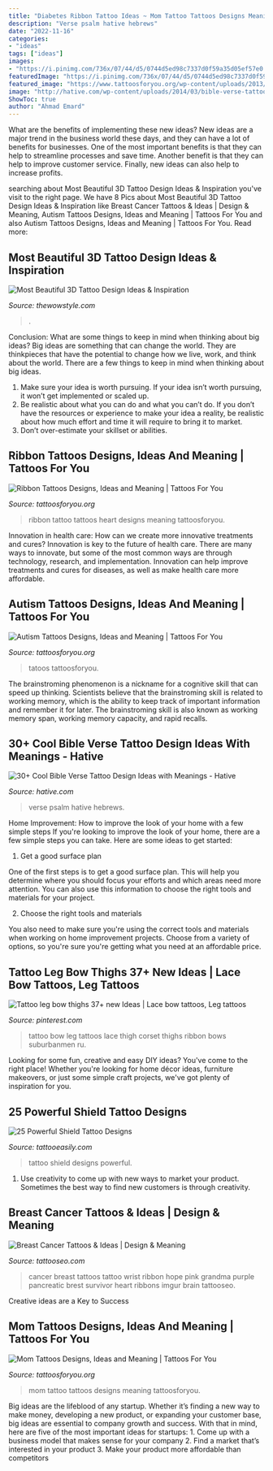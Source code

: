 ```yaml
---
title: "Diabetes Ribbon Tattoo Ideas ~ Mom Tattoo Tattoos Designs Meaning Tattoosforyou"
description: "Verse psalm hative hebrews"
date: "2022-11-16"
categories:
- "ideas"
tags: ["ideas"]
images:
- "https://i.pinimg.com/736x/07/44/d5/0744d5ed98c7337d0f59a35d05ef57e0.jpg"
featuredImage: "https://i.pinimg.com/736x/07/44/d5/0744d5ed98c7337d0f59a35d05ef57e0.jpg"
featured_image: "https://www.tattoosforyou.org/wp-content/uploads/2013/11/Autism-Tattoos.jpg"
image: "http://hative.com/wp-content/uploads/2014/03/bible-verse-tattoos/8-hebrew-lettering-foot-psalm-46-10.jpg"
ShowToc: true
author: "Ahmad Emard"
---
```



What are the benefits of implementing these new ideas?
New ideas are a major trend in the business world these days, and they can have a lot of benefits for businesses. One of the most important benefits is that they can help to streamline processes and save time. Another benefit is that they can help to improve customer service. Finally, new ideas can also help to increase profits.

	

		
searching about Most Beautiful 3D Tattoo Design Ideas &amp; Inspiration you've visit to the right page. We have 8 Pics about Most Beautiful 3D Tattoo Design Ideas &amp; Inspiration like Breast Cancer Tattoos &amp; Ideas | Design &amp; Meaning, Autism Tattoos Designs, Ideas and Meaning | Tattoos For You and also Autism Tattoos Designs, Ideas and Meaning | Tattoos For You. Read more:
		
    
## Most Beautiful 3D Tattoo Design Ideas &amp; Inspiration

<img loading=lazy src="https://www.thewowstyle.com/wp-content/uploads/2014/10/2721-509x1024.jpg" onerror="this.onerror=null;this.src='https://tse1.mm.bing.net/th?id=OIP.aji-IKeEQNevYFYX566mdQHaO5&amp;pid=15.1';" alt="Most Beautiful 3D Tattoo Design Ideas &amp; Inspiration">

_Source: thewowstyle.com_

>. 

	

Conclusion: What are some things to keep in mind when thinking about big ideas?
Big ideas are something that can change the world. They are thinkpieces that have the potential to change how we live, work, and think about the world. There are a few things to keep in mind when thinking about big ideas. 
1. Make sure your idea is worth pursuing. If your idea isn’t worth pursuing, it won’t get implemented or scaled up. 
2. Be realistic about what you can do and what you can’t do. If you don’t have the resources or experience to make your idea a reality, be realistic about how much effort and time it will require to bring it to market. 
3. Don’t over-estimate your skillset or abilities.

    
## Ribbon Tattoos Designs, Ideas And Meaning | Tattoos For You

<img loading=lazy src="http://www.tattoosforyou.org/wp-content/uploads/2013/11/Heart-Ribbon-Tattoo.jpg" onerror="this.onerror=null;this.src='https://tse2.mm.bing.net/th?id=OIP.oj4mFq1oogzYo08H7xWWDAHaJ4&amp;pid=15.1';" alt="Ribbon Tattoos Designs, Ideas and Meaning | Tattoos For You">

_Source: tattoosforyou.org_

>ribbon tattoo tattoos heart designs meaning tattoosforyou. 

	

Innovation in health care: How can we create more innovative treatments and cures?
Innovation is key to the future of health care. There are many ways to innovate, but some of the most common ways are through technology, research, and implementation. Innovation can help improve treatments and cures for diseases, as well as make health care more affordable.

    
## Autism Tattoos Designs, Ideas And Meaning | Tattoos For You

<img loading=lazy src="https://www.tattoosforyou.org/wp-content/uploads/2013/11/Autism-Tattoos.jpg" onerror="this.onerror=null;this.src='https://tse2.mm.bing.net/th?id=OIP.f8bv48fVd8v2l8yvrlMBQwHaJ4&amp;pid=15.1';" alt="Autism Tattoos Designs, Ideas and Meaning | Tattoos For You">

_Source: tattoosforyou.org_

>tatoos tattoosforyou. 

	

The brainstroming phenomenon is a nickname for a cognitive skill that can speed up thinking. Scientists believe that the brainstroming skill is related to working memory, which is the ability to keep track of important information and remember it for later. The brainstroming skill is also known as working memory span, working memory capacity, and rapid recalls.

    
## 30+ Cool Bible Verse Tattoo Design Ideas With Meanings - Hative

<img loading=lazy src="http://hative.com/wp-content/uploads/2014/03/bible-verse-tattoos/8-hebrew-lettering-foot-psalm-46-10.jpg" onerror="this.onerror=null;this.src='https://tse4.mm.bing.net/th?id=OIP.utYlmJsXxY2lpUPfeeyRKgHaFj&amp;pid=15.1';" alt="30+ Cool Bible Verse Tattoo Design Ideas with Meanings - Hative">

_Source: hative.com_

>verse psalm hative hebrews. 

	

Home Improvement: How to improve the look of your home with a few simple steps
If you're looking to improve the look of your home, there are a few simple steps you can take. Here are some ideas to get started:
1. Get a good surface plan

One of the first steps is to get a good surface plan. This will help you determine where you should focus your efforts and which areas need more attention. You can also use this information to choose the right tools and materials for your project.

2. Choose the right tools and materials

You also need to make sure you're using the correct tools and materials when working on home improvement projects. Choose from a variety of options, so you're sure you're getting what you need at an affordable price.


    
## Tattoo Leg Bow Thighs 37+ New Ideas | Lace Bow Tattoos, Leg Tattoos

<img loading=lazy src="https://i.pinimg.com/736x/07/44/d5/0744d5ed98c7337d0f59a35d05ef57e0.jpg" onerror="this.onerror=null;this.src='https://tse1.mm.bing.net/th?id=OIP.HsDR-D1rt0ewJfWhdxaS-gAAAA&amp;pid=15.1';" alt="Tattoo leg bow thighs 37+ new Ideas | Lace bow tattoos, Leg tattoos">

_Source: pinterest.com_

>tattoo bow leg tattoos lace thigh corset thighs ribbon bows suburbanmen ru. 

	

Looking for some fun, creative and easy DIY ideas? You've come to the right place! Whether you're looking for home décor ideas, furniture makeovers, or just some simple craft projects, we've got plenty of inspiration for you.

    
## 25 Powerful Shield Tattoo Designs

<img loading=lazy src="http://www.tattooeasily.com/wp-content/uploads/2013/06/1313.jpg" onerror="this.onerror=null;this.src='https://tse4.mm.bing.net/th?id=OIP.zbcklhJhCTtK_myoumOyhQHaJ4&amp;pid=15.1';" alt="25 Powerful Shield Tattoo Designs">

_Source: tattooeasily.com_

>tattoo shield designs powerful. 

	

1. Use creativity to come up with new ways to market your product. Sometimes the best way to find new customers is through creativity.

    
## Breast Cancer Tattoos &amp; Ideas | Design &amp; Meaning

<img loading=lazy src="http://www.tattooseo.com/wp-content/uploads/2016/03/Breast-Cancer-Tattoos-12.jpg" onerror="this.onerror=null;this.src='https://tse4.mm.bing.net/th?id=OIP.rbmAY05E36vT3hunmGuFWQAAAA&amp;pid=15.1';" alt="Breast Cancer Tattoos &amp; Ideas | Design &amp; Meaning">

_Source: tattooseo.com_

>cancer breast tattoos tattoo wrist ribbon hope pink grandma purple pancreatic brest survivor heart ribbons imgur brain tattooseo. 

	

Creative ideas are a Key to Success

    
## Mom Tattoos Designs, Ideas And Meaning | Tattoos For You

<img loading=lazy src="http://www.tattoosforyou.org/wp-content/uploads/2013/10/Tattoo-Mom.jpg" onerror="this.onerror=null;this.src='https://tse3.mm.bing.net/th?id=OIP.J-1F3i9LrbxeyOrSg6_ksQHaMj&amp;pid=15.1';" alt="Mom Tattoos Designs, Ideas and Meaning | Tattoos For You">

_Source: tattoosforyou.org_

>mom tattoo tattoos designs meaning tattoosforyou. 

	

Big ideas are the lifeblood of any startup. Whether it’s finding a new way to make money, developing a new product, or expanding your customer base, big ideas are essential to company growth and success. With that in mind, here are five of the most important ideas for startups: 1. Come up with a business model that makes sense for your company 2. Find a market that’s interested in your product 3. Make your product more affordable than competitors 
